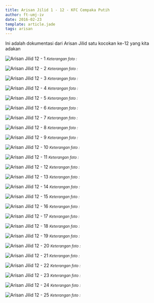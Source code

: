 ```yaml
---
title: Arisan Jilid 1 - 12 - KFC Cempaka Putih
author: ft-umj-iv
date: 2016-02-23
template: article.jade
tags: arisan
---
```


Ini adalah dokumentasi dari Arisan Jilid satu kocokan ke-12 yang kita adakan

<span class="more"></span>

![Arisan Jilid 12 - 1](Arisan-Jilid-12-1.jpg)
<small>_Keterangan foto :_</small>

![Arisan Jilid 12 - 2](Arisan-Jilid-12-2.jpg)
<small>_Keterangan foto :_</small>

![Arisan Jilid 12 - 3](Arisan-Jilid-12-3.jpg)
<small>_Keterangan foto :_</small>

![Arisan Jilid 12 - 4](Arisan-Jilid-12-4.jpg)
<small>_Keterangan foto :_</small>

![Arisan Jilid 12 - 5](Arisan-Jilid-12-5.jpg)
<small>_Keterangan foto :_</small>

![Arisan Jilid 12 - 6](Arisan-Jilid-12-6.jpg)
<small>_Keterangan foto :_</small>

![Arisan Jilid 12 - 7](Arisan-Jilid-12-7.jpg)
<small>_Keterangan foto :_</small>

![Arisan Jilid 12 - 8](Arisan-Jilid-12-8.jpg)
<small>_Keterangan foto :_</small>

![Arisan Jilid 12 - 9](Arisan-Jilid-12-9.jpg)
<small>_Keterangan foto :_</small>

![Arisan Jilid 12 - 10](Arisan-Jilid-12-10.jpg)
<small>_Keterangan foto :_</small>

![Arisan Jilid 12 - 11](Arisan-Jilid-12-11.jpg)
<small>_Keterangan foto :_</small>

![Arisan Jilid 12 - 12](Arisan-Jilid-12-12.jpg)
<small>_Keterangan foto :_</small>

![Arisan Jilid 12 - 13](Arisan-Jilid-12-13.jpg)
<small>_Keterangan foto :_</small>

![Arisan Jilid 12 - 14](Arisan-Jilid-12-14.jpg)
<small>_Keterangan foto :_</small>

![Arisan Jilid 12 - 15](Arisan-Jilid-12-15.jpg)
<small>_Keterangan foto :_</small>

![Arisan Jilid 12 - 16](Arisan-Jilid-12-16.jpg)
<small>_Keterangan foto :_</small>

![Arisan Jilid 12 - 17](Arisan-Jilid-12-17.jpg)
<small>_Keterangan foto :_</small>

![Arisan Jilid 12 - 18](Arisan-Jilid-12-18.jpg)
<small>_Keterangan foto :_</small>

![Arisan Jilid 12 - 19](Arisan-Jilid-12-19.jpg)
<small>_Keterangan foto :_</small>

![Arisan Jilid 12 - 20](Arisan-Jilid-12-20.jpg)
<small>_Keterangan foto :_</small>

![Arisan Jilid 12 - 21](Arisan-Jilid-12-21.jpg)
<small>_Keterangan foto :_</small>

![Arisan Jilid 12 - 22](Arisan-Jilid-12-22.jpg)
<small>_Keterangan foto :_</small>

![Arisan Jilid 12 - 23](Arisan-Jilid-12-23.jpg)
<small>_Keterangan foto :_</small>

![Arisan Jilid 12 - 24](Arisan-Jilid-12-24.jpg)
<small>_Keterangan foto :_</small>

![Arisan Jilid 12 - 25](Arisan-Jilid-12-25.jpg)
<small>_Keterangan foto :_</small>
